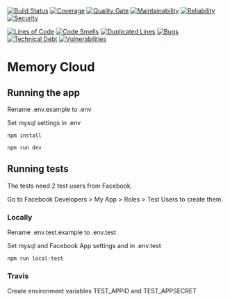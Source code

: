 [![Build Status](https://travis-ci.com/memory-cloud/lambda.svg?branch=master)](https://travis-ci.com/memory-cloud/lambda)
[![Coverage](https://sonarcloud.io/api/project_badges/measure?project=backend-memorycloud&metric=coverage)](https://sonarcloud.io/dashboard?id=backend-memorycloud)
[![Quality Gate](https://sonarcloud.io/api/project_badges/measure?project=backend-memorycloud&metric=alert_status)](https://sonarcloud.io/dashboard?id=backend-memorycloud)
[![Maintainability](https://sonarcloud.io/api/project_badges/measure?project=backend-memorycloud&metric=sqale_rating)](https://sonarcloud.io/dashboard?id=backend-memorycloud)
[![Reliability](https://sonarcloud.io/api/project_badges/measure?project=backend-memorycloud&metric=reliability_rating)](https://sonarcloud.io/dashboard?id=backend-memorycloud)
[![Security](https://sonarcloud.io/api/project_badges/measure?project=backend-memorycloud&metric=security_rating)](https://sonarcloud.io/dashboard?id=backend-memorycloud)

[![Lines of Code](https://sonarcloud.io/api/project_badges/measure?project=backend-memorycloud&metric=ncloc)](https://sonarcloud.io/dashboard?id=backend-memorycloud)
[![Code Smells](https://sonarcloud.io/api/project_badges/measure?project=backend-memorycloud&metric=code_smells)](https://sonarcloud.io/dashboard?id=backend-memorycloud)
[![Duplicated Lines](https://sonarcloud.io/api/project_badges/measure?project=backend-memorycloud&metric=duplicated_lines_density)](https://sonarcloud.io/dashboard?id=backend-memorycloud)
[![Bugs](https://sonarcloud.io/api/project_badges/measure?project=backend-memorycloud&metric=bugs)](https://sonarcloud.io/dashboard?id=backend-memorycloud)
[![Technical Debt](https://sonarcloud.io/api/project_badges/measure?project=backend-memorycloud&metric=sqale_index)](https://sonarcloud.io/dashboard?id=backend-memorycloud)
[![Vulnerabilities](https://sonarcloud.io/api/project_badges/measure?project=backend-memorycloud&metric=vulnerabilities)](https://sonarcloud.io/dashboard?id=backend-memorycloud)


# Memory Cloud

## Running the app

Rename .env.example to .env

Set mysql settings in .env

```
npm install

npm run dev
```

## Running tests

The tests need 2 test users from Facebook.

Go to Facebook Developers > My App > Roles > Test Users to create them.

### Locally

Rename .env.test.example to .env.test

Set mysql and Facebook App settings and in .env.test

```
npm run local-test
```

### Travis

Create environment variables TEST_APPID and TEST_APPSECRET

